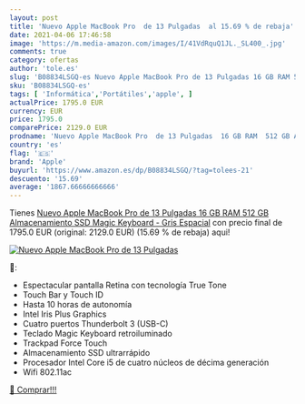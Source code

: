 ```yaml
---
layout: post
title: 'Nuevo Apple MacBook Pro  de 13 Pulgadas  al 15.69 % de rebaja'
date: 2021-04-06 17:46:58
image: 'https://m.media-amazon.com/images/I/41VdRquQ1JL._SL400_.jpg'
comments: true
category: ofertas
author: 'tole.es'
slug: 'B08834LSGQ-es Nuevo Apple MacBook Pro de 13 Pulgadas 16 GB RAM 512 GB...'
sku: 'B08834LSGQ-es'
tags: [ 'Informática','Portátiles','apple', ]
actualPrice: 1795.0 EUR
currency: EUR
price: 1795.0
comparePrice: 2129.0 EUR
prodname: 'Nuevo Apple MacBook Pro  de 13 Pulgadas  16 GB RAM  512 GB Almacenamiento SSD  Magic Keyboard  - Gris Espacial'
country: 'es'
flag: '🇪🇸'
brand: 'Apple'
buyurl: 'https://www.amazon.es/dp/B08834LSGQ/?tag=tolees-21'
descuento: '15.69'
average: '1867.66666666666'
---
```


Tienes [Nuevo Apple MacBook Pro  de 13 Pulgadas  16 GB RAM  512 GB Almacenamiento SSD  Magic Keyboard  - Gris Espacial](https://www.amazon.es/dp/B08834LSGQ/?tag=tolees-21) con precio final de  1795.0 EUR (original: 2129.0 EUR) (15.69 %  de rebaja) aqui!

[![Nuevo Apple MacBook Pro  de 13 Pulgadas ](https://m.media-amazon.com/images/I/41VdRquQ1JL._SL400_.jpg)](https://www.amazon.es/dp/B08834LSGQ/?tag=tolees-21)

🔎:

- Espectacular pantalla Retina con tecnología True Tone
- Touch Bar y Touch ID
- Hasta 10 horas de autonomía
- Intel Iris Plus Graphics
- Cuatro puertos Thunderbolt 3 (USB-C)
- Teclado Magic Keyboard retroiluminado
- Trackpad Force Touch
- Almacenamiento SSD ultrarrápido
- Procesador Intel Core i5 de cuatro núcleos de décima generación
- Wifi 802.11ac

[🛒 Comprar!!!](https://www.amazon.es/dp/B08834LSGQ/?tag=tolees-21)
